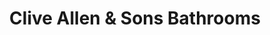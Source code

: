---
title: "Clive Allen & Sons Bathrooms"
url: /derby/clive-allen-and-sons-bathrooms/
shop: bathroom
---